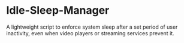 # Idle-Sleep-Manager
A lightweight script to enforce system sleep after a set period of user inactivity, even when video players or streaming services prevent it.
